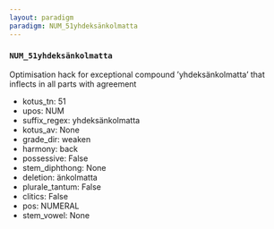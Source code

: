 ```yaml
---
layout: paradigm
paradigm: NUM_51yhdeksänkolmatta
---
```

### ` NUM_51yhdeksänkolmatta `

Optimisation hack for exceptional compound ’yhdeksänkolmatta’ that inflects in all parts with agreement
* kotus_tn: 51
* upos: NUM
* suffix_regex: yhdeksänkolmatta
* kotus_av: None
* grade_dir: weaken
* harmony: back
* possessive: False
* stem_diphthong: None
* deletion: änkolmatta
* plurale_tantum: False
* clitics: False
* pos: NUMERAL
* stem_vowel: None
